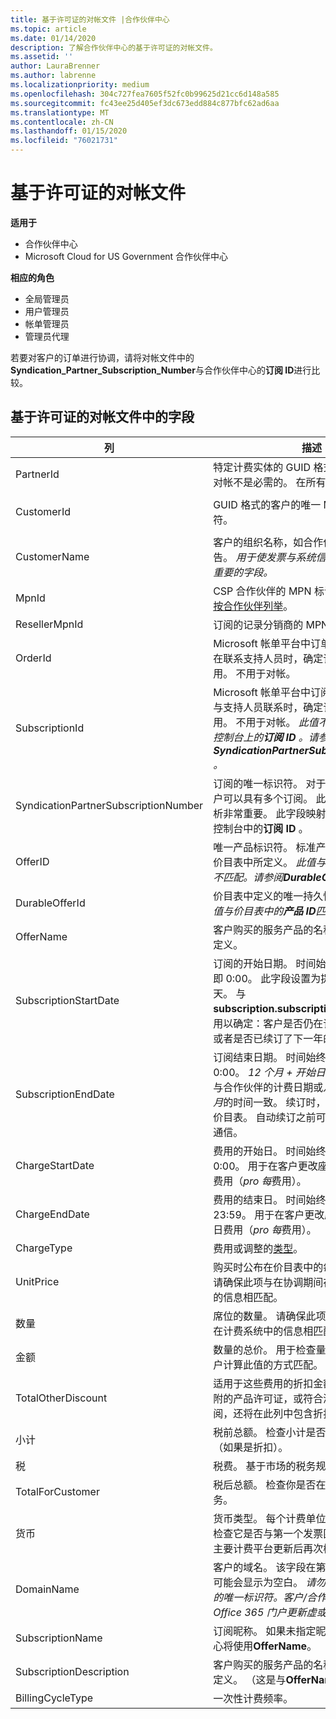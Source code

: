 ```yaml
---
title: 基于许可证的对帐文件 |合作伙伴中心
ms.topic: article
ms.date: 01/14/2020
description: 了解合作伙伴中心的基于许可证的对帐文件。
ms.assetid: ''
author: LauraBrenner
ms.author: labrenne
ms.localizationpriority: medium
ms.openlocfilehash: 304c727fea7605f52fc0b99625d21cc6d148a585
ms.sourcegitcommit: fc43ee25d405ef3dc673edd884c877bfc62ad6aa
ms.translationtype: MT
ms.contentlocale: zh-CN
ms.lasthandoff: 01/15/2020
ms.locfileid: "76021731"
---
```

# <a name="license-based-reconciliation-files"></a>基于许可证的对帐文件

**适用于**

- 合作伙伴中心
- Microsoft Cloud for US Government 合作伙伴中心

**相应的角色**
-   全局管理员
-   用户管理员
-   帐单管理员
-   管理员代理

若要对客户的订单进行协调，请将对帐文件中的**Syndication_Partner_Subscription_Number**与合作伙伴中心的**订阅 ID**进行比较。

## <a name="fields-in-license-based-reconciliation-files"></a>基于许可证的对帐文件中的字段

| 列 | 描述 | 示例值 |
| ------ | ----------- | ------------ |
| PartnerId | 特定计费实体的 GUID 格式的唯一标识符。 对帐不是必需的。 在所有行中均相同。 | *8ddd03642--46b58d356b4e* |
| CustomerId | GUID 格式的客户的唯一 Microsoft 标识符。 | *12ABCD34-001A-BCD2-987C-3210ABCD5678* |
| CustomerName | 客户的组织名称，如合作伙伴中心中所报告。 *用于使发票与系统信息进行协调的非常重要的字段。* | *测试客户 A* |
| MpnId | CSP 合作伙伴的 MPN 标识符。 请参阅[如何按合作伙伴列举](use-the-reconciliation-files.md#itemize-reconciliation-files-by-partner)。 | *4390934* |
| ResellerMpnId | 订阅的记录分销商的 MPN 标识符。  |
| OrderId | Microsoft 帐单平台中订单的唯一标识符。 在联系支持人员时，确定订单可能会很有用。 不用于对帐。 | *566890604832738111* |
| SubscriptionId | Microsoft 帐单平台中订阅的唯一标识符。 与支持人员联系时，确定订阅可能会很有用。 不用于对帐。 *此值不同于合作伙伴管理控制台上的**订阅 ID** 。请参阅**SyndicationPartnerSubscriptionNumber** 。* | *usCBMgAAAAAAAAIA* |
| SyndicationPartnerSubscriptionNumber | 订阅的唯一标识符。 对于同一计划，一个客户可以具有多个订阅。 此列对于协调文件分析非常重要。 此字段映射到合作伙伴管理员控制台中的**订阅 ID** 。 | *fb977ab5--24c8d9591708* |
| OfferID | 唯一产品标识符。 标准产品/服务标识符，如价目表中所定义。 *此值与价目表中的**产品 ID**不匹配。请参阅**DurableOfferID** 。* | *FE616D64-E9A8-40EF-843F-152E9BBEF3D1* |
| DurableOfferId | 价目表中定义的唯一持久性提议标识符。 *此值与价目表中的**产品 ID**匹配。* | *1017D7F3-6D7F-4BFA-BDD8-79BC8F104E0C* |
| OfferName | 客户购买的服务产品的名称，如价目表中所定义。 | *Microsoft Office 365 （Plan E3）* |
| SubscriptionStartDate | 订阅的开始日期。 时间始终是一天的开始，即 0:00。 此字段设置为提交订单后的那一天。 与**subscription.subscriptionenddate**结合使用以确定：客户是否仍在订阅的第一年内，或者是否已续订了下一年的订阅。 | *2/1/2019 0:00* |
| SubscriptionEndDate | 订阅结束日期。 时间始终是一天的开始，即 0:00。 *12 个月 + 开始日期之后的**x**天*，以与合作伙伴的计费日期或*从续订日期起12个月*的时间一致。 续订时，价格将更新为当前价目表。 自动续订之前可能需要与客户进行通信。 | *2/1/2019 0:00* |
| ChargeStartDate | 费用的开始日。 时间始终是一天的开始，即 0:00。 用于在客户更改座位号码时计算每日费用（*pro 每*费用）。 | *2/1/2019 0:00* |
| ChargeEndDate | 费用的结束日。 时间始终是一天的结束，即 23:59。 用于在客户更改座位号码时计算每日费用（*pro 每*费用）。 | *2/28/2019 23:59* |
| ChargeType | 费用或调整的[类型](recon-file-charge-types.md)。 | 请参阅[费用类型](recon-file-charge-types.md)。 |
| UnitPrice | 购买时公布在价目表中的每一席位的价格。 请确保此项与在协调期间存储在计费系统中的信息相匹配。 | *6.82* |
| 数量 | 席位的数量。 请确保此项与在协调期间存储在计费系统中的信息相匹配。 | *2* |
| 金额 | 数量的总价。 用于检查量计算是否与你为客户计算此值的方式匹配。 | *13.32* |
| TotalOtherDiscount | 适用于这些费用的折扣金额。 资格或地图随附的产品许可证，或符合激励条件的新订阅，还将在此列中包含折扣金额。 | *2.32* |
| 小计 | 税前总额。 检查小计是否与预期的总计匹配（如果是折扣）。 | *11* |
| 税 | 税费。 基于市场的税务规则和特定情况。 | *0* |
| TotalForCustomer | 税后总额。 检查你是否在发票中计入了税务。 | *11* |
| 货币 | 货币类型。 每个计费单位仅使用一种货币。 检查它是否与第一个发票匹配。 在进行任何主要计费平台更新后再次检查。 | *EUR* |
| DomainName | 客户的域名。 该字段在第二个计费周期之前可能会显示为空白。 *请勿将此字段用作客户的唯一标识符。客户/合作伙伴可以通过 Office 365 门户更新虚或默认域。* | *example.onmicrosoft.com* |
| SubscriptionName | 订阅昵称。 如果未指定昵称，则合作伙伴中心将使用**OfferName**。 | *项目联机* |
| SubscriptionDescription | 客户购买的服务产品的名称，如价目表中所定义。 （这是与**OfferName**相同的字段。） | *项目在线高级版，无需 PROJECT 客户端* |
| BillingCycleType | 一次性计费频率。| *每月* |
